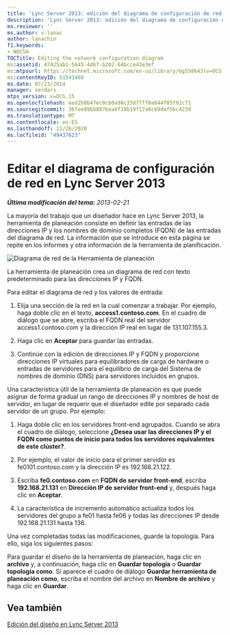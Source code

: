 ```yaml
---
title: 'Lync Server 2013: edición del diagrama de configuración de red'
description: 'Lync Server 2013: edición del diagrama de configuración de red.'
ms.reviewer: ''
ms.author: v-lanac
author: lanachin
f1.keywords:
- NOCSH
TOCTitle: Editing the network configuration diagram
ms:assetid: 47425ab1-5645-4d6f-b202-64bcce43e3ef
ms:mtpsurl: https://technet.microsoft.com/en-us/library/Gg558643(v=OCS.15)
ms:contentKeyID: 51541469
ms.date: 07/23/2014
manager: serdars
mtps_version: v=OCS.15
ms.openlocfilehash: ead2b0b47ec0cb0a98c33d7fff0a644f05f92c71
ms.sourcegitcommit: 36fee89bb887bea4f18b19f17a8c69daf5bc423d
ms.translationtype: MT
ms.contentlocale: es-ES
ms.lasthandoff: 11/26/2020
ms.locfileid: "49437623"
---
```

# <a name="editing-the-network-configuration-diagram-in-lync-server-2013"></a>Editar el diagrama de configuración de red en Lync Server 2013

<div data-xmlns="http://www.w3.org/1999/xhtml">

<div class="topic" data-xmlns="http://www.w3.org/1999/xhtml" data-msxsl="urn:schemas-microsoft-com:xslt" data-cs="https://msdn.microsoft.com/">

<div data-asp="https://msdn2.microsoft.com/asp">



</div>

<div id="mainSection">

<div id="mainBody">

<span> </span>

_**Última modificación del tema:** 2013-02-21_

La mayoría del trabajo que un diseñador hace en Lync Server 2013, la herramienta de planeación consiste en definir las entradas de las direcciones IP y los nombres de dominio completos (FQDN) de las entradas del diagrama de red. La información que se introduce en esta página se repite en los informes y otra información de la herramienta de planificación.

![Diagrama de red de la Herramienta de planeación](images/Gg558643.eeabee2d-698c-4b79-baa5-caa4cfb7edb3(OCS.15).jpg "Diagrama de red de la Herramienta de planeación")

La herramienta de planeación crea un diagrama de red con texto predeterminado para las direcciones IP y FQDN.

Para editar el diagrama de red y los valores de entrada:

1.  Elija una sección de la red en la cual comenzar a trabajar. Por ejemplo, haga doble clic en el texto, **access1.contoso.com**. En el cuadro de diálogo que se abre, escriba el FQDN real del servidor access1.contoso.com y la dirección IP real en lugar de 131.107.155.3.

2.  Haga clic en **Aceptar** para guardar las entradas.

3.  Continúe con la edición de direcciones IP y FQDN y proporcione direcciones IP virtuales para equilibradores de carga de hardware o entradas de servidores para el equilibrio de carga del Sistema de nombres de dominio (DNS) para servidores incluidos en grupos.

Una característica útil de la herramienta de planeación es que puede asignar de forma gradual un rango de direcciones IP y nombres de host de servidor, en lugar de requerir que el diseñador edite por separado cada servidor de un grupo. Por ejemplo:

1.  Haga doble clic en los servidores front-end agrupados. Cuando se abra el cuadro de diálogo, seleccione **¿Desea usar las direcciones IP y el FQDN como puntos de inicio para todos los servidores equivalentes de este clúster?**.

2.  Por ejemplo, el valor de inicio para el primer servidor es fe0101.contoso.com y la dirección IP es 192.168.21.122.

3.  Escriba **fe0.contoso.com** en **FQDN de servidor front-end**, escriba **192.168.21.131** en **Dirección IP de servidor front-end** y, después haga clic en **Aceptar**.

4.  La característica de incremento automático actualiza todos los servidores del grupo a fe01 hasta fe06 y todas las direcciones IP desde 192.168.21.131 hasta 136.

Una vez completadas todas las modificaciones, guarde la topología. Para ello, siga los siguientes pasos:

Para guardar el diseño de la herramienta de planeación, haga clic en **archivo** y, a continuación, haga clic en **Guardar topología** o **Guardar topología como**. Si aparece el cuadro de diálogo **Guardar herramienta de planeación como**, escriba el nombre del archivo en **Nombre de archivo** y haga clic en **Guardar**.

<div>

## <a name="see-also"></a>Vea también


[Edición del diseño en Lync Server 2013](lync-server-2013-editing-the-design.md)  
  

</div>

</div>

<span> </span>

</div>

</div>

</div>

